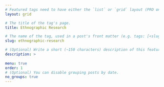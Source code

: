```yaml
---
# Featured tags need to have either the `list` or `grid` layout (PRO only).
layout: grid

# The title of the tag's page.
title: Ethnographic Research

# The name of the tag, used in a post's front matter (e.g. tags: [<slug>]).
slug: ethnographic-research

# (Optional) Write a short (~150 characters) description of this featured tag.
description: >
 
menu: true
order: 1
# (Optional) You can disable grouping posts by date.
no_groups: true
---
```


